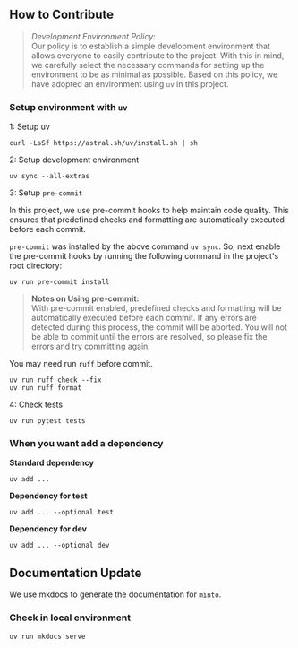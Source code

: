 ## How to Contribute

> _Development Environment Policy_:  
> Our policy is to establish a simple development environment that allows everyone to easily contribute to the project. With this in mind, we carefully select the necessary commands for setting up the environment to be as minimal as possible. Based on this policy, we have adopted an environment using `uv` in this project.

### Setup environment with `uv`

1: Setup uv

```
curl -LsSf https://astral.sh/uv/install.sh | sh
```

2: Setup development environment

```
uv sync --all-extras
```

3: Setup `pre-commit`

In this project, we use pre-commit hooks to help maintain code quality. This ensures that predefined checks and formatting are automatically executed before each commit.

`pre-commit` was installed by the above command `uv sync`.
So, next enable the pre-commit hooks by running the following command in the project's root directory:

```
uv run pre-commit install
```

> **Notes on Using pre-commit:**  
> With pre-commit enabled, predefined checks and formatting will be automatically executed before each commit. If any errors are detected during this process, the commit will be aborted. You will not be able to commit until the errors are resolved, so please fix the errors and try committing again.

You may need run `ruff` before commit.

```
uv run ruff check --fix
uv run ruff format
```

4: Check tests

```
uv run pytest tests
```

### When you want add a dependency

**Standard dependency**

```
uv add ...
```

**Dependency for test**

```
uv add ... --optional test
```

**Dependency for dev**

```
uv add ... --optional dev
```

## Documentation Update

We use mkdocs to generate the documentation for `minto`.

### Check in local environment

```
uv run mkdocs serve
```
